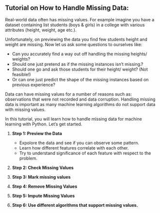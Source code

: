 ## Tutorial on How to Handle Missing Data:

Real-world data often has missing values. For example imagine you have a dataset containing list students (boys & girls) in a college with various attributes (height, weight, age etc.). 

Unfortunately, on previewing the data you find few students height and weight are missing. Now let us ask some questions to ourselves like:

  - Can you accurately find a way out off handling the missing heights/ weights?
  - Should one just pretend as if the missing instances isn’t missing.?
  - Should one go and ask those students for their height/ weight? (Not feasible!)
  - Or can one just predict the shape of the missing instances based on previous experience?

Data can have missing values for a number of reasons such as: observations that were not recorded and data corruption. Handling missing data is important as many machine learning algorithms do not support data with missing values.

In this tutorial, you will learn how to handle missing data for machine learning with Python. Let’s get started.

1. **Step 1: Preview the Data**
   - Expolore the data and see if you can observe some pattern. 
   - Learn how different features correlate with each other. 
   - Try to understand significance of each feature with respect to the problem.
        
2. **Step 2: Check Missing Values**


3. **Step 3: Mark missing values**

4. **Step 4: Remove Missing Values**

5. **Step 5: Impute Missing Values**

6. **Step 6: Use different algorithms that support missing values.**


